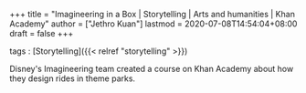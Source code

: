 +++
title = "Imagineering in a Box | Storytelling | Arts and humanities | Khan Academy"
author = ["Jethro Kuan"]
lastmod = 2020-07-08T14:54:04+08:00
draft = false
+++

tags
: [Storytelling]({{< relref "storytelling" >}})

Disney's Imagineering team created a course on Khan Academy about how they design rides in theme parks.
